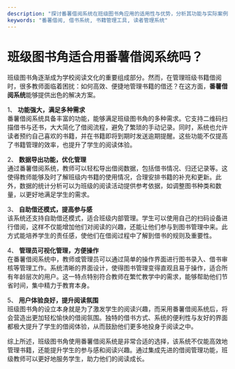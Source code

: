 ```yaml
---
description: "探讨番薯借阅系统在班级图书角应用的适用性与优势，分析其功能与实际案例。"
keywords: "番薯借阅, 借书系统, 书籍管理工具, 读者管理系统"
---
```

# 班级图书角适合用番薯借阅系统吗？

班级图书角逐渐成为学校阅读文化的重要组成部分。然而，在管理班级书籍借阅时，很多教师面临着困扰：如何高效、便捷地管理书籍的借还？在这方面，**番薯借阅系统**能够提供出色的解决方案。

1、 **功能强大，满足多种需求**  
番薯借阅系统具备丰富的功能，能够满足班级图书角的多种需求。它支持二维码扫描借书与还书，大大简化了借阅流程，避免了繁琐的手动记录。同时，系统也允许读者预约自己喜欢的书籍，并在书籍即将到期时发送逾期提醒。这些功能不仅提高了书籍管理的效率，也提升了学生的阅读体验。

2、 **数据导出功能，优化管理**  
通过番薯借阅系统，教师可以轻松导出借阅数据，包括借书情况、归还记录等。这使得教师能够及时了解班级内书籍的使用情况，合理安排书籍的补充和更新。此外，数据的统计分析可以为班级的阅读活动提供参考依据，如调整图书种类和数量，以更好地满足学生的需求。

3、 **自助借还模式，提高参与感**  
该系统还支持自助借还模式，适合班级内部管理。学生可以使用自己的扫码设备进行借阅，这样不仅能增加他们对阅读的兴趣，还能让他们参与到图书管理中来。此方式能培养学生的责任感，使他们在借阅过程中了解到借书的规则及重要性。

4、 **管理员可视化管理，方便操作**  
在番薯借阅系统中，教师或管理员可以通过简单的操作界面进行图书录入、借书审核等管理工作。系统清晰的界面设计，使得图书管理变得直观且易于操作，适合所有年龄层次的用户。这一特点特别符合教师在繁忙教学中的需求，能够帮助他们节省时间，集中精力于教育本身。

5、 **用户体验良好，提升阅读氛围**  
班级图书角的设立本身就是为了激发学生的阅读兴趣，而采用番薯借阅系统后，将会营造出更加轻松愉快的借阅氛围。独特的借书方式、系统的便利性与友好的界面都极大提升了学生的借阅体验，从而鼓励他们更多地投身于阅读之中。

综上所述，班级图书角使用番薯借阅系统是非常合适的选择，该系统不仅能高效地管理书籍，还能提升学生的参与感和阅读兴趣。通过集成先进的借阅管理功能，班级教师可以更好地服务学生，助力他们的阅读成长。
